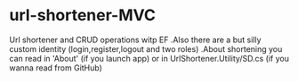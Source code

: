 # url-shortener-MVC
Url shortener and CRUD operations witр EF
.Also there are a but silly custom identity (login,register,logout and two roles)
.About shortening you can read in 'About' (if you launch app) or in UrlShortener.Utility/SD.cs (if you wanna read from GitHub)
